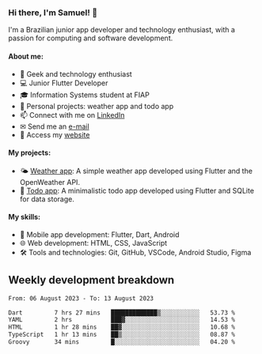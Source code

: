 ### Hi there, I'm Samuel! 👋

I'm a Brazilian junior app developer and technology enthusiast, with a passion for computing and software development.

#### About me:

- 🌟 Geek and technology enthusiast
- 💻 Junior Flutter Developer
- 🎓 Information Systems student at FIAP
- 🔭 Personal projects: weather app and todo app
- 📫 Connect with me on [LinkedIn](https://www.linkedin.com/in/samuel-s-marques/)
- ✉ Send me an [e-mail](mailto:samuel.s.marques@protonmail.com)
- 🔗 Access my [website](https://samuel-marques.me/)

#### My projects:

- 🌤️ [Weather app](https://github.com/samuel-s-marques/weather-app): A simple weather app developed using Flutter and the OpenWeather API.
- 📝 [Todo app](https://github.com/samuel-s-marques/todo-app): A minimalistic todo app developed using Flutter and SQLite for data storage.

#### My skills:

- 📱 Mobile app development: Flutter, Dart, Android
- 🌐 Web development: HTML, CSS, JavaScript
- 🛠️ Tools and technologies: Git, GitHub, VSCode, Android Studio, Figma

## Weekly development breakdown
<!--START_SECTION:waka-->

```txt
From: 06 August 2023 - To: 13 August 2023

Dart         7 hrs 27 mins   █████████████▒░░░░░░░░░░░   53.73 %
YAML         2 hrs           ███▓░░░░░░░░░░░░░░░░░░░░░   14.53 %
HTML         1 hr 28 mins    ██▓░░░░░░░░░░░░░░░░░░░░░░   10.68 %
TypeScript   1 hr 13 mins    ██▒░░░░░░░░░░░░░░░░░░░░░░   08.87 %
Groovy       34 mins         █░░░░░░░░░░░░░░░░░░░░░░░░   04.20 %
```

<!--END_SECTION:waka-->
